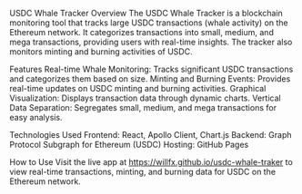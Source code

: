 USDC Whale Tracker
Overview
The USDC Whale Tracker is a blockchain monitoring tool that tracks large USDC transactions (whale activity) on the Ethereum network. It categorizes transactions into small, medium, and mega transactions, providing users with real-time insights. The tracker also monitors minting and burning activities of USDC.

Features
Real-time Whale Monitoring: Tracks significant USDC transactions and categorizes them based on size.
Minting and Burning Events: Provides real-time updates on USDC minting and burning activities.
Graphical Visualization: Displays transaction data through dynamic charts.
Vertical Data Separation: Segregates small, medium, and mega transactions for easy analysis.

Technologies Used
Frontend: React, Apollo Client, Chart.js
Backend: Graph Protocol Subgraph for Ethereum (USDC)
Hosting: GitHub Pages

How to Use
Visit the live app at https://willfx.github.io/usdc-whale-traker  to view real-time transactions, minting, and burning data for USDC on the Ethereum network.
